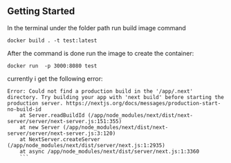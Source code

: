 ## Getting Started

In the terminal under the folder path run build image command

```
docker build . -t test:latest
```

After the command is done run the image to create the container:
```
docker run  -p 3000:8080 test
```


currently i get the following error:

```
Error: Could not find a production build in the '/app/.next' directory. Try building your app with 'next build' before starting the production server. https://nextjs.org/docs/messages/production-start-no-build-id
    at Server.readBuildId (/app/node_modules/next/dist/next-server/server/next-server.js:151:355)
    at new Server (/app/node_modules/next/dist/next-server/server/next-server.js:3:120)
    at NextServer.createServer (/app/node_modules/next/dist/server/next.js:1:2935)
    at async /app/node_modules/next/dist/server/next.js:1:3360
    ```


